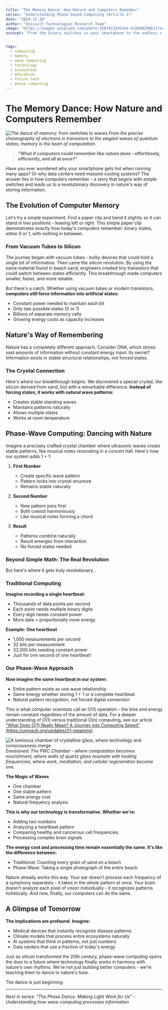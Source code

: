 ```yaml
---
title: "The Memory Dance: How Nature and Computers Remember"
series: "Understanding Phase-based Computing (Article 2)"
date: "2024-12-10"
author: "Univault Technologies Research Team"
image: "https://images.unsplash.com/photo-1507413245164-6160d8298b31?auto=format&fit=crop&q=80"
excerpt: "From the binary switches in your smartphone to the endless ripples in a pond, explore how information storage shapes our computing future."


tags:
  - computing
  - memory
  - wave computing
  - technology
  - innovation
  - education
  - future tech
  - phase computing
---
```


# The Memory Dance: How Nature and Computers Remember

![The dance of memory: from switches to waves](https://images.unsplash.com/photo-1507413245164-6160d8298b31?auto=format&fit=crop&q=80)
*From the precise choreography of electrons in transistors to the elegant waves of quantum states, memory is the heart of computation.*


> **"What if computers could remember like nature does - effortlessly, efficiently, and all at once?"**

Have you ever wondered why your smartphone gets hot when running many apps? Or why data centers need massive cooling systems? The answer lies in how computers remember - a story that begins with simple switches and leads us to a revolutionary discovery in nature's way of storing information.

## The Evolution of Computer Memory

Let's try a simple experiment. Find a paper clip and bend it slightly so it can stand in two positions - leaning left or right. This simple paper clip demonstrates exactly how today's computers remember: binary states, either 0 or 1, with nothing in between.

### From Vacuum Tubes to Silicon
The journey began with vacuum tubes - bulky devices that could hold a single bit of information. Then came the silicon revolution. By using the same material found in beach sand, engineers created tiny transistors that could switch between states efficiently. This breakthrough made computers smaller, faster, and more reliable.

But there's a catch. Whether using vacuum tubes or modern transistors, **computers still force information into artificial states:**
- Constant power needed to maintain each bit
- Only two possible states (0 or 1)
- Billions of separate memory cells
- Growing energy costs as capacity increases

## Nature's Way of Remembering

Nature has a completely different approach. Consider DNA, which stores vast amounts of information without constant energy input. Its secret? Information exists in stable structural relationships, not forced states.

### The Crystal Connection
Here's where our breakthrough begins. We discovered a special crystal, like silicon derived from sand, but with a remarkable difference. **Instead of forcing states, it works with natural wave patterns:**
- Creates stable standing waves
- Maintains patterns naturally
- Allows multiple states
- Works at room temperature

## Phase-Wave Computing: Dancing with Nature

Imagine a precisely crafted crystal chamber where ultrasonic waves create stable patterns, like musical notes resonating in a concert hall. Here's how our system adds 1 + 1:

1. **First Number**
   - Create specific wave pattern
   - Pattern locks into crystal structure
   - Remains stable naturally

2. **Second Number**
   - New pattern joins first
   - Both coexist harmoniously
   - Like musical notes forming a chord

3. **Result**
   - Patterns combine naturally
   - Result emerges from interaction
   - No forced states needed

### Beyond Simple Math: The Real Revolution

But here's where it gets truly revolutionary...

### Traditional Computing

**Imagine recording a single heartbeat:**
- Thousands of data points per second
- Each point needs multiple binary digits
- Every digit needs constant power
- More data = proportionally more energy

**Example: One heartbeat**
- 1,000 measurements per second
- 32 bits per measurement
- 32,000 bits needing constant power
- Just for one second of one heartbeat!

### Our Phase-Wave Approach

**Now imagine the same heartbeat in our system:**
- Entire pattern exists as one wave relationship
- Same energy whether storing 1 + 1 or a complete heartbeat
- Natural pattern recognition, not forced digital conversion

This is what computer scientists call an O(1) operation - the time and energy remain constant regardless of the amount of data. For a deeper understanding of O(1) versus traditional O(n) computing, see our article ["What Does O(1) Really Mean? A Journey into Computing Speed" (https://univault.org/updates/O1-meaning)](https://univault.org/updates/O1-meaning/).



![A luminous chamber of crystalline glass, where technology and consciousness merge](images/future_computer.webp)
*Envisioned: The PWC Chamber - where computation becomes nourishment, where walls of quartz glass resonate with healing frequencies, where work, meditation, and cellular regeneration become one.*


**The Magic of Waves**
- One chamber
- One stable pattern
- Same energy cost
- Natural frequency analysis

**This is why our technology is transformative. Whether we're:**
- Adding two numbers
- Analyzing a heartbeat pattern
- Comparing healthy and cancerous cell frequencies
- Processing complex brain signals

**The energy cost and processing time remain essentially the same. It's like the difference between:**
- Traditional: Counting every grain of sand on a beach
- Phase-Wave: Taking a single photograph of the entire beach

Nature already works this way. Your ear doesn't process each frequency of a symphony separately - it takes in the whole pattern at once. Your brain doesn't analyze each pixel of vision individually - it recognizes patterns holistically. And now, finally, our computers can do the same.

## A Glimpse of Tomorrow

**The implications are profound. Imagine:**
- Medical devices that instantly recognize disease patterns
- Climate models that process entire ecosystems naturally
- AI systems that think in patterns, not just numbers
- Data centers that use a fraction of today's energy

Just as silicon transformed the 20th century, phase-wave computing opens the door to a future where technology finally works in harmony with nature's own rhythms. We're not just building better computers - we're teaching them to dance to nature's tune.

The dance is just beginning.

---
*Next in series: "The Phase Dance: Making Light Work for Us" - Understanding how wave computing processes information*